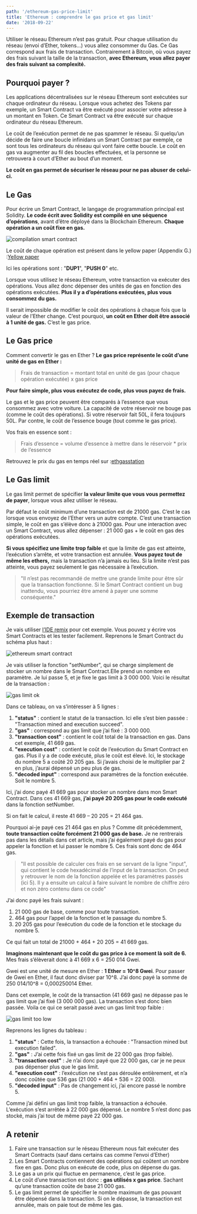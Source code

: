 ```yaml
---
path: '/ethereum-gas-price-limit'
title: 'Ethereum : comprendre le gas price et gas limit'
date: '2018-09-22'
---
```


Utiliser le réseau Ethereum n’est pas gratuit. Pour chaque utilisation du réseau (envoi d’Ether, tokens…) vous allez consommer du Gas. Ce Gas correspond aux frais de transaction. Contrairement à Bitcoin, où vous payez des frais suivant la taille de la transaction, **avec Ethereum, vous allez payer des frais suivant sa complexité.**

## Pourquoi payer ?

Les applications décentralisées sur le réseau Ethereum sont exécutées sur chaque ordinateur du réseau.
Lorsque vous achetez des Tokens par exemple, un Smart Contract va être exécuté pour associer votre adresse à un montant en Token. Ce Smart Contract va être exécuté sur chaque ordinateur du réseau Ethereum.

Le coût de l’exécution permet de ne pas spammer le réseau. Si quelqu’un décide de faire une boucle infinidans un Smart Contract par exemple, ce sont tous les ordinateurs du réseau qui vont faire cette boucle. Le coût en gas va augmenter au fil des boucles effectuées, et la personne se retrouvera à court d’Ether au bout d’un moment.

**Le coût en gas permet de sécuriser le réseau pour ne pas abuser de celui-ci.**

## Le Gas

Pour écrire un Smart Contract, le langage de programmation principal est Solidity. **Le code écrit avec Solidity est compilé en une séquence d’opérations**, avant d’être déployé dans la Blockchain Ethereum. **Chaque opération a un coût fixe en gas.**

![compilation smart contract](images/compilation_smart_contract.png)

Le coût de chaque opération est présent dans le yellow paper (Appendix G.) :<a href="https://ethereum.github.io/yellowpaper/paper.pdf" target="_blank" title="yellow paper ethereum" rel="noopener nofollow">Yellow paper</a>

Ici les opérations sont : "**DUP1**", "**PUSH 0**" etc.

Lorsque vous utilisez le réseau Ethereum, votre transaction va exécuter des opérations. Vous allez donc dépenser des unités de gas en fonction des opérations exécutées. **Plus il y a d’opérations exécutées, plus vous consommez du gas.**

Il serait impossible de modifier le coût des opérations à chaque fois que la valeur de l’Ether change. C’est pourquoi, **un coût en Ether doit être associé à 1 unité de gas.** C’est le gas price.

## Le Gas price

Comment convertir le gas en Ether ? **Le gas price représente le coût d’une unité de gas en Ether :**

> Frais de transaction = montant total en unité de gas (pour chaque opération exécutée) x gas price

**Pour faire simple, plus vous exécutez de code, plus vous payez de frais.**

Le gas et le gas price peuvent être comparés à l’essence que vous consommez avec votre voiture. La capacité de votre réservoir ne bouge pas (comme le coût des opérations). Si votre réservoir fait 50L, il fera toujours 50L. Par contre, le coût de l’essence bouge (tout comme le gas price).

Vos frais en essence sont :

> Frais d’essence = volume d’essence à mettre dans le réservoir * prix de l’essence

Retrouvez le prix du gas en temps réel sur :<a href="https://ethgasstation.info/" target="_blank" title="ethereum gas price" rel="noopener nofollow">ethgasstation</a>

## Le Gas limit

Le gas limit permet de spécifier **la valeur limite que vous vous permettez de payer**, lorsque vous allez utiliser le réseau.

Par défaut le coût minimum d’une transaction est de 21000 gas. C’est le cas lorsque vous envoyez de l’Ether vers un autre compte. C’est une transaction simple, le coût en gas s’élève donc à 21000 gas. Pour une interaction avec un Smart Contract, vous allez dépenser : 21 000 gas + le coût en gas des opérations exécutées.

**Si vous spécifiez une limite trop faible** et que la limite de gas est atteinte, l’exécution s’arrête, et votre transaction est annulée. **Vous payez tout de même les ethers,** mais la transaction n’a jamais eu lieu. Si la limite n’est pas atteinte, vous payez seulement le gas nécessaire à l’exécution.

> "Il n’est pas recommandé de mettre une grande limite pour être sûr que la transaction fonctionne. Si le Smart Contract contient un bug inattendu, vous pourriez être amené à payer une somme conséquente."

## Exemple de transaction

Je vais utiliser <a href="https://remix.ethereum.org" target="_blank" title="IDE remix solidity" rel="noopener nofollow">l’IDE remix</a> pour cet exemple. Vous pouvez y écrire vos Smart Contracts et les tester facilement. Reprenons le Smart Contract du schéma plus haut :

![ethereum smart contract](images/ethereum_smart_contract.png)

Je vais utiliser la fonction "setNumber", qui se charge simplement de stocker un nombre dans le Smart Contract.Elle prend un nombre en paramètre. Je lui passe 5, et je fixe le gas limit à 3 000 000. Voici le résultat de la transaction :

![gas limit ok](images/gas_limit_ok.png)

Dans ce tableau, on va s’intéresser à 5 lignes :

1. **"status"** : contient le statut de la transaction. Ici elle s’est bien passée : "Transaction mined and execution succeed".
2. **"gas"** : correspond au gas limit que j’ai fixé : 3 000 000.
3. **"transaction cost"** : contient le coût total de la transaction en gas. Dans cet exemple, 41 669 gas.
4. **"execution cost"** : contient le coût de l’exécution du Smart Contract en gas. Plus il y a de code exécuté, plus le coût est élevé. Ici, le stockage du nombre 5 a coûté 20 205 gas. Si j’avais choisi de le multiplier par 2 en plus, j’aurai dépensé un peu plus de gas.
5. **"decoded input"** : correspond aux paramètres de la fonction exécutée. Soit le nombre 5.

Ici, j’ai donc payé 41 669 gas pour stocker un nombre dans mon Smart Contract. Dans ces 41 669 gas, **j’ai payé 20 205 gas pour le code exécuté** dans la fonction setNumber.

Si on fait le calcul, il reste 41 669 – 20 205 = 21 464 gas.

Pourquoi ai-je payé ces 21 464 gas en plus ? Comme dit précédemment, **toute transaction coûte forcément 21 000 gas de base.** Je ne rentrerais pas dans les détails dans cet article, mais j’ai également payé du gas pour appeler la fonction et lui passer le nombre 5. Ces frais sont donc de 464 gas.

> "Il est possible de calculer ces frais en se servant de la ligne "input", qui contient le code hexadécimal de l’input de la transaction. On peut y retrouver le nom de la fonction appelée et les paramètres passés (ici 5). Il y a ensuite un calcul à faire suivant le nombre de chiffre zéro et non zéro contenu dans ce code"

J’ai donc payé les frais suivant :

1. 21 000 gas de base, comme pour toute transaction.
2. 464 gas pour l’appel de la fonction et le passage du nombre 5.
3. 20 205 gas pour l’exécution du code de la fonction et le stockage du nombre 5.

Ce qui fait un total de 21000 + 464 + 20 205 = 41 669 gas.

**Imaginons maintenant que le coût du gas price à ce moment là soit de 6.** Mes frais s’élèverait donc à 41 669 x 6 = 250 014 Gwei.

Gwei est une unité de mesure en Ether : **1 Ether = 10^8 Gwei**. Pour passer de Gwei en Ether, il faut donc diviser par 10^8. J’ai donc payé la somme de 250 014/10^8 = 0,000250014 Ether.

Dans cet exemple, le coût de la transaction (41 669 gas) ne dépasse pas le gas limit que j’ai fixé (3 000 000 gas). La transaction s’est donc bien passée. Voila ce qui ce serait passé avec un gas limit trop faible :

![gas limit too low](images/gas_limit_too_low.png)

Reprenons les lignes du tableau :

1. **"status"** : Cette fois, la transaction a échouée : "Transaction mined but execution failed".
2. **"gas"** : J’ai cette fois fixé un gas limit de 22 000 gas (trop faible).
3. **"transaction cost"** : Je n’ai donc payé que 22 000 gas, car je ne peux pas dépenser plus que le gas limit.
4. **"execution cost"** : l’exécution ne s’est pas déroulée entièrement, et n’a donc coûtée que 536 gas (21 000 + 464 + 536 = 22 000).
5. **"decoded input"** : Pas de changement ici, j’ai encore passé le nombre 5.

Comme j’ai défini un gas limit trop faible, la transaction a échouée. L’exécution s’est arrêtée à 22 000 gas dépensé. Le nombre 5 n’est donc pas stocké, mais j’ai tout de même payé 22 000 gas.

## A retenir

1. Faire une transaction sur le réseau Ethereum nous fait exécuter des Smart Contracts (sauf dans certains cas comme l’envoi d’Ether)
2. Les Smart Contracts contiennent des opérations qui coûtent un nombre fixe en gas. Donc plus on exécute de code, plus on dépense du gas.
3. Le gas a un prix qui fluctue en permanence, c’est le gas price.
4. Le coût d’une transaction est donc : **gas utilisés x gas price**. Sachant qu’une transaction coûte de base 21 000 gas.
5. Le gas limit permet de spécifier le nombre maximum de gas pouvant être dépensé dans la transaction. Si on le dépasse, la transaction est annulée, mais on paie tout de même les gas.
